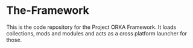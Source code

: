 # The-Framework

This is the code repository for the Project ORKA Framework.
It loads collections, mods and modules and acts as a cross platform launcher for those.
